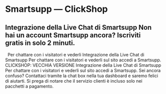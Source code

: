 # Smartsupp — ClickShop
## Integrazione della Live Chat di Smartsupp Non hai un account Smartsupp ancora? Iscriviti gratis in solo 2 minuti.
  Per chattare con i visitatori e vederli
Integrazione della Live Chat di Smartsupp
Per chattare con i visitatori e vederli sul sito accedi a Smartsupp.
CLICKSHOP: VECCHIA VERSIONE
Integrazione della Live Chat di Smartsupp
Per chattare con i visitatori e vederli sul sito accedi a Smartsupp.
Sei ancora confuso? Contattaci tramite la chat box nella tua dashboard e saremo felici di aiutarti. Si prega di notare che il servizio clienti è incluso solo nei pacchetti a pagamento.

